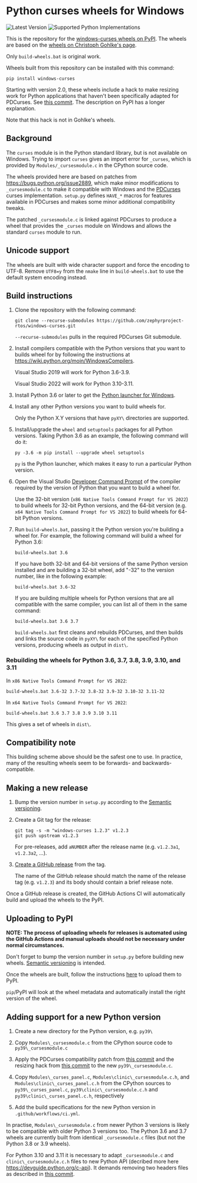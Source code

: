 Python curses wheels for Windows
================================

![Latest Version](https://img.shields.io/pypi/v/windows-curses)
![Supported Python Implementations](https://img.shields.io/pypi/implementation/windows-curses)

This is the repository for the [windows-curses wheels on
PyPI](https://pypi.org/project/windows-curses). The wheels are based on the
[wheels on Christoph Gohlke's
page](https://www.lfd.uci.edu/~gohlke/pythonlibs/#curses).

Only `build-wheels.bat` is original work.

Wheels built from this repository can be installed with this command:

    pip install windows-curses

Starting with version 2.0, these wheels include a hack to make resizing work
for Python applications that haven't been specifically adapted for PDCurses.
See [this
commit](https://github.com/zephyrproject-rtos/windows-curses/commit/30ca08bfbcb7a332228ddcde026181b2009ea0a7).
The description on PyPI has a longer explanation.

Note that this hack is not in Gohlke's wheels.

Background
----------

The `curses` module is in the Python standard library, but is not available on
Windows. Trying to import `curses` gives an import error for `_curses`, which
is provided by `Modules/_cursesmodule.c` in the CPython source code.

The wheels provided here are based on patches from
https://bugs.python.org/issue2889, which make minor modifications to
`_cursesmodule.c` to make it compatible with Windows and the
[PDCurses](https://pdcurses.sourceforge.io) curses implementation.  `setup.py`
defines `HAVE_*` macros for features available in PDCurses and makes some minor
additional compatibility tweaks.

The patched `_cursesmodule.c` is linked against PDCurses to produce a wheel
that provides the `_curses` module on Windows and allows the standard `curses`
module to run.

Unicode support
---------------

The wheels are built with wide character support and force the encoding to
UTF-8. Remove `UTF8=y` from the `nmake` line in `build-wheels.bat` to use the
default system encoding instead.

Build instructions
------------------

 1. Clone the repository with the following command:

        git clone --recurse-submodules https://github.com/zephyrproject-rtos/windows-curses.git

    `--recurse-submodules` pulls in the required PDCurses Git submodule.

 2. Install compilers compatible with the Python versions that you want to
    builds wheel for by following the instructions at
    https://wiki.python.org/moin/WindowsCompilers.

    Visual Studio 2019 will work for Python 3.6-3.9.

    Visual Studio 2022 will work for Python 3.10-3.11.

 3. Install Python 3.6 or later to get
    the [Python launcher for Windows](https://docs.python.org/3/using/windows.html#launcher).

 4. Install any other Python versions you want to build wheels for.

    Only the Python X.Y versions that have `pyXY\` directories are supported.

 5. Install/upgrade the `wheel` and `setuptools` packages for all Python
    versions. Taking Python 3.6 as an example, the following command will do
    it:

        py -3.6 -m pip install --upgrade wheel setuptools

    `py` is the Python launcher, which makes it easy to run a particular Python
    version.

 6. Open the Visual Studio
    [Developer Command Prompt](https://docs.microsoft.com/en-us/dotnet/framework/tools/developer-command-prompt-for-vs)
    of the compiler required by the version of Python that you want to build
    a wheel for.

    Use the 32-bit version (`x86 Native Tools Command Prompt for VS 2022`) to build wheels for 32-bit
    Python versions, and the 64-bit version (e.g.
    `x64 Native Tools Command Prompt for VS 2022`) to build wheels for 64-bit Python versions.

 7. Run `build-wheels.bat`, passing it the Python version you're building a
    wheel for. For example, the following command will build a wheel for
    Python 3.6:

        build-wheels.bat 3.6

    If you have both 32-bit and 64-bit versions of the same Python version
    installed and are building a 32-bit wheel, add "-32" to the version
    number, like in the following example:

        build-wheels.bat 3.6-32

    If you are building multiple wheels for Python versions that are all
    compatible with the same compiler, you can list all of them in the same
    command:

        build-wheels.bat 3.6 3.7

    `build-wheels.bat` first cleans and rebuilds PDCurses, and then builds and
    links the source code in `pyXY\` for each of the specified Python versions,
    producing wheels as output in `dist\`.

### Rebuilding the wheels for Python 3.6, 3.7, 3.8, 3.9, 3.10, and 3.11

In `x86 Native Tools Command Prompt for VS 2022`:

    build-wheels.bat 3.6-32 3.7-32 3.8-32 3.9-32 3.10-32 3.11-32

In `x64 Native Tools Command Prompt for VS 2022`:

    build-wheels.bat 3.6 3.7 3.8 3.9 3.10 3.11


This gives a set of wheels in `dist\`.

Compatibility note
------------------

This building scheme above should be the safest one to use. In practice, many
of the resulting wheels seem to be forwards- and backwards-compatible.

Making a new release
--------------------

  1. Bump the version number in `setup.py` according to the [Semantic versioning](https://semver.org/).

  2. Create a Git tag for the release:

         git tag -s -m "windows-curses 1.2.3" v1.2.3
         git push upstream v1.2.3

     For pre-releases, add `aNUMBER` after the release name (e.g. `v1.2.3a1`, `v1.2.3a2`, ...).

  3. [Create a GitHub release](https://github.com/zephyrproject-rtos/windows-curses/releases/new)
     from the tag.

     The name of the GitHub release should match the name of the release tag (e.g. `v1.2.3`) and its
     body should contain a brief release note.

Once a GitHub release is created, the GitHub Actions CI will automatically build and upload the
wheels to the PyPI.

Uploading to PyPI
-----------------

**NOTE: The process of uploading wheels for releases is automated using the GitHub Actions and
manual uploads should not be necessary under normal circumstances.**

Don't forget to bump the version number in `setup.py` before building new
wheels. [Semantic versioning](https://semver.org/) is intended.

Once the wheels are built, follow the instructions
[here](https://packaging.python.org/tutorials/distributing-packages/#uploading-your-project-to-pypi)
to upload them to PyPI.

`pip`/PyPI will look at the wheel metadata and automatically install the right
version of the wheel.

Adding support for a new Python version
---------------------------------------

1. Create a new directory for the Python version, e.g. `py39\`

2. Copy `Modules\_cursesmodule.c` from the CPython source code to `py39\_cursesmodule.c`

3. Apply the PDCurses compatibility patch from [this commit](https://github.com/zephyrproject-rtos/windows-curses/commit/b1cf4e10cecb9ba3e43766407c2ed2b138571f85) and the resizing hack from [this commit](https://github.com/zephyrproject-rtos/windows-curses/commit/30ca08bfbcb7a332228ddcde026181b2009ea0a7) to the new `py39\_cursesmodule.c`.

4. Copy `Modules\_curses_panel.c`, `Modules\clinic\_cursesmodule.c.h`, and `Modules\clinic\_curses_panel.c.h` from the CPython sources to `py39\_curses_panel.c`, `py39\clinic\_cursesmodule.c.h` and `py39\clinic\_curses_panel.c.h`, respectively

5. Add the build specifications for the new Python version in `.github/workflows/ci.yml`.

In practise, `Modules\_cursesmodule.c` from newer Python 3 versions is likely to be compatible with older Python 3 versions too. The Python 3.6 and 3.7 wheels are currently built from identical `_cursesmodule.c` files (but not the Python 3.8 or 3.9 wheels).

For Python 3.10 and 3.11 it is necessary to adapt `_cursesmodule.c` and `clinic\_cursesmodule.c.h` files to new Python API (decribed more here https://devguide.python.org/c-api). It demands removing two headers files as described in [this commit]().
